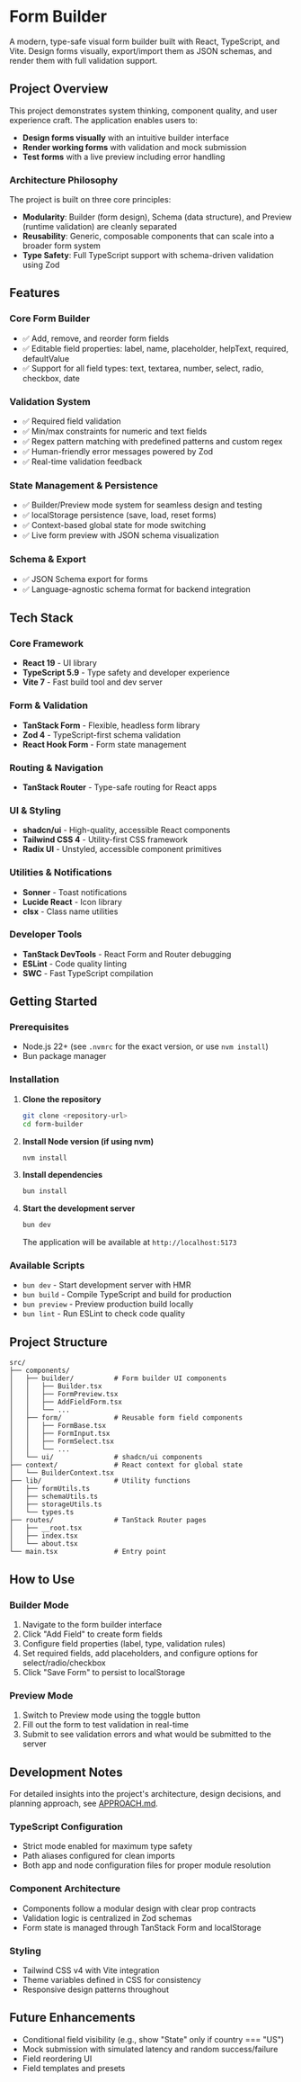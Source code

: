 # Form Builder

A modern, type-safe visual form builder built with React, TypeScript, and Vite. Design forms visually, export/import them as JSON schemas, and render them with full validation support.

## Project Overview

This project demonstrates system thinking, component quality, and user experience craft. The application enables users to:

- **Design forms visually** with an intuitive builder interface
- **Render working forms** with validation and mock submission
- **Test forms** with a live preview including error handling

### Architecture Philosophy

The project is built on three core principles:

- **Modularity**: Builder (form design), Schema (data structure), and Preview (runtime validation) are cleanly separated
- **Reusability**: Generic, composable components that can scale into a broader form system
- **Type Safety**: Full TypeScript support with schema-driven validation using Zod

## Features

### Core Form Builder

- ✅ Add, remove, and reorder form fields
- ✅ Editable field properties: label, name, placeholder, helpText, required, defaultValue
- ✅ Support for all field types: text, textarea, number, select, radio, checkbox, date

### Validation System

- ✅ Required field validation
- ✅ Min/max constraints for numeric and text fields
- ✅ Regex pattern matching with predefined patterns and custom regex
- ✅ Human-friendly error messages powered by Zod
- ✅ Real-time validation feedback

### State Management & Persistence

- ✅ Builder/Preview mode system for seamless design and testing
- ✅ localStorage persistence (save, load, reset forms)
- ✅ Context-based global state for mode switching
- ✅ Live form preview with JSON schema visualization

### Schema & Export

- ✅ JSON Schema export for forms
- ✅ Language-agnostic schema format for backend integration

## Tech Stack

### Core Framework

- **React 19** - UI library
- **TypeScript 5.9** - Type safety and developer experience
- **Vite 7** - Fast build tool and dev server

### Form & Validation

- **TanStack Form** - Flexible, headless form library
- **Zod 4** - TypeScript-first schema validation
- **React Hook Form** - Form state management

### Routing & Navigation

- **TanStack Router** - Type-safe routing for React apps

### UI & Styling

- **shadcn/ui** - High-quality, accessible React components
- **Tailwind CSS 4** - Utility-first CSS framework
- **Radix UI** - Unstyled, accessible component primitives

### Utilities & Notifications

- **Sonner** - Toast notifications
- **Lucide React** - Icon library
- **clsx** - Class name utilities

### Developer Tools

- **TanStack DevTools** - React Form and Router debugging
- **ESLint** - Code quality linting
- **SWC** - Fast TypeScript compilation

## Getting Started

### Prerequisites

- Node.js 22+ (see `.nvmrc` for the exact version, or use `nvm install`)
- Bun package manager

### Installation

1. **Clone the repository**

   ```bash
   git clone <repository-url>
   cd form-builder
   ```

2. **Install Node version (if using nvm)**

   ```bash
   nvm install
   ```

3. **Install dependencies**

   ```bash
   bun install
   ```

4. **Start the development server**

   ```bash
   bun dev
   ```

   The application will be available at `http://localhost:5173`

### Available Scripts

- `bun dev` - Start development server with HMR
- `bun build` - Compile TypeScript and build for production
- `bun preview` - Preview production build locally
- `bun lint` - Run ESLint to check code quality

## Project Structure

```
src/
├── components/
│   ├── builder/          # Form builder UI components
│   │   ├── Builder.tsx
│   │   ├── FormPreview.tsx
│   │   ├── AddFieldForm.tsx
│   │   └── ...
│   ├── form/             # Reusable form field components
│   │   ├── FormBase.tsx
│   │   ├── FormInput.tsx
│   │   ├── FormSelect.tsx
│   │   └── ...
│   └── ui/               # shadcn/ui components
├── context/              # React context for global state
│   └── BuilderContext.tsx
├── lib/                  # Utility functions
│   ├── formUtils.ts
│   ├── schemaUtils.ts
│   ├── storageUtils.ts
│   └── types.ts
├── routes/               # TanStack Router pages
│   ├── __root.tsx
│   ├── index.tsx
│   └── about.tsx
└── main.tsx              # Entry point
```

## How to Use

### Builder Mode

1. Navigate to the form builder interface
2. Click "Add Field" to create form fields
3. Configure field properties (label, type, validation rules)
4. Set required fields, add placeholders, and configure options for select/radio/checkbox
5. Click "Save Form" to persist to localStorage

### Preview Mode

1. Switch to Preview mode using the toggle button
2. Fill out the form to test validation in real-time
3. Submit to see validation errors and what would be submitted to the server

## Development Notes

For detailed insights into the project's architecture, design decisions, and planning approach, see [APPROACH.md](./APPROACH.md).

### TypeScript Configuration

- Strict mode enabled for maximum type safety
- Path aliases configured for clean imports
- Both app and node configuration files for proper module resolution

### Component Architecture

- Components follow a modular design with clear prop contracts
- Validation logic is centralized in Zod schemas
- Form state is managed through TanStack Form and localStorage

### Styling

- Tailwind CSS v4 with Vite integration
- Theme variables defined in CSS for consistency
- Responsive design patterns throughout

## Future Enhancements

- Conditional field visibility (e.g., show "State" only if country === "US")
- Mock submission with simulated latency and random success/failure
- Field reordering UI
- Field templates and presets
